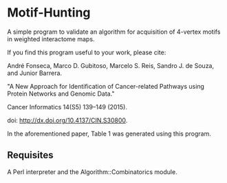 # Motif-Hunting

A simple program to validate an algorithm for acquisition of 4-vertex motifs in weighted interactome maps.

If you find this program useful to your work, please cite:

André Fonseca, Marco D. Gubitoso, Marcelo S. Reis, Sandro J. de Souza, and Junior Barrera.

"A New Approach for Identification of Cancer-related Pathways using Protein Networks and Genomic Data."

Cancer Informatics 14(S5) 139–149 (2015).

doi: http://dx.doi.org/10.4137/CIN.S30800.

In the aforementioned paper, Table 1 was generated using this program.

## Requisites ##

A Perl interpreter and the Algorithm::Combinatorics module.

